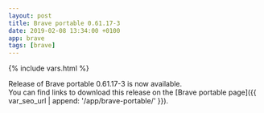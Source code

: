 ```yaml
---
layout: post
title: Brave portable 0.61.17-3
date: 2019-02-08 13:34:00 +0100
app: brave
tags: [brave]
---
```

{% include vars.html %}

Release of Brave portable 0.61.17-3 is now available.<br />
You can find links to download this release on the [Brave portable page]({{ var_seo_url | append: '/app/brave-portable/' }}).